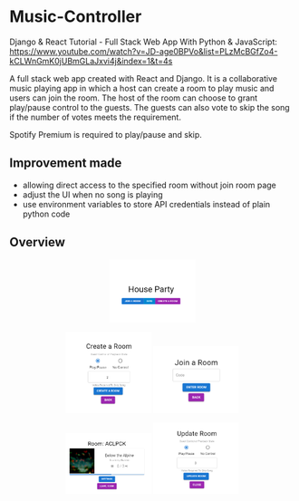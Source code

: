 # Music-Controller

Django & React Tutorial - Full Stack Web App With Python & JavaScript: 
https://www.youtube.com/watch?v=JD-age0BPVo&list=PLzMcBGfZo4-kCLWnGmK0jUBmGLaJxvi4j&index=1&t=4s

A full stack web app created with React and Django. It is a collaborative music playing app in which a host can create a room to play music and users can join the room. The host of the room can choose to grant play/pause control to the guests. The guests can also vote to skip the song if the number of votes meets the requirement.

Spotify Premium is required to play/pause and skip.

## Improvement made
- allowing direct access to the specified room without join room page
- adjust the UI when no song is playing
- use environment variables to store API credentials instead of plain python code

## Overview

<p align="middle">
<img src="/images/homepage.png" width=30% height=30%>
</p>
<p align="middle">
<img src="/images/createroompage.png" width=30% height=30%>
<img src="/images/joinroompage.png" width=30% height=30%>
</p>
<p align="middle">
<img src="/images/roompage.png" width=30% height=30%>
<img src="/images/updateroompage.png" width=30% height=30%>
</p>
